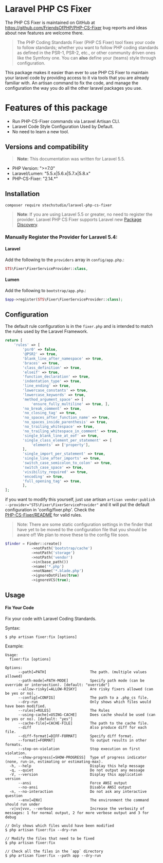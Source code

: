 # Laravel PHP CS Fixer

The PHP CS Fixer is maintained on GitHub at https://github.com/FriendsOfPHP/PHP-CS-Fixer
bug reports and ideas about new features are welcome there.

> The PHP Coding Standards Fixer (PHP CS Fixer) tool fixes your code to follow standards;
  whether you want to follow PHP coding standards as defined in the PSR-1, PSR-2, etc.,
  or other community driven ones like the Symfony one.
  You can **also** define your (teams) style through configuration.
  
This package makes it easier than ever to use PHP CS Fixer to maintain your laravel code by providing access to it via 
tools that you are already familiar with. An artisan command to fix the code, and manage the configuration the way you
do all the other laravel packages you use.

# Features of this package
* Run PHP-CS-Fixer commands via Laravel Artisan CLI.
* Laravel Code Style Configuration Used by Default.
* No need to learn a new tool.

## Versions and compatibility
> **Note:** This documentation was written for Laravel 5.5.
* PHP Version: ">=7.0"
* Laravel/Lumen: "5.5.x|5.6.x|5.7.x|5.8.x"
* PHP-CS-Fixer: "2.14.*"

## Installation

```
composer require stechstudio/laravel-php-cs-fixer
```

> **Note**: If you are using Laravel 5.5 or greater, no need to register the provider. Laravel PHP CS Fixer supports Laravel new [Package Discovery](https://laravel.com/docs/5.5/packages#package-discovery).

### Manually Register the Provider for Laravel 5.4:

#### Laravel 
Add the following to the `providers` array in `config/app.php`.:

```php
STS\Fixer\FixerServiceProvider::class,
```

#### Lumen
Add the following to `bootstrap/app.php`.:

```php
$app->register(STS\Fixer\FixerServiceProvider::class);
```

## Configuration
The default rule configuration is in the `fixer.php` and is intended to match the rules used by the Laravel Framework.

```php
return [
    'rules' => [
        'psr0' => false,
        '@PSR2' => true,
        'blank_line_after_namespace' => true,
        'braces' => true,
        'class_definition' => true,
        'elseif' => true,
        'function_declaration' => true,
        'indentation_type' => true,
        'line_ending' => true,
        'lowercase_constants' => true,
        'lowercase_keywords' => true,
        'method_argument_space' => [
            'ensure_fully_multiline' => true, ],
        'no_break_comment' => true,
        'no_closing_tag' => true,
        'no_spaces_after_function_name' => true,
        'no_spaces_inside_parenthesis' => true,
        'no_trailing_whitespace' => true,
        'no_trailing_whitespace_in_comment' => true,
        'single_blank_line_at_eof' => true,
        'single_class_element_per_statement' => [
            'elements' => ['property'],
        ],
        'single_import_per_statement' => true,
        'single_line_after_imports' => true,
        'switch_case_semicolon_to_colon' => true,
        'switch_case_space' => true,
        'visibility_required' => true,
        'encoding' => true,
        'full_opening_tag' => true,
        ],
];
```

if you want to modify this yourself, just use artisan `artisan vendor:publish --provider="STS\Fixer\FixerServiceProvider"` 
and it will put the default configuration in 'config/fixer.php'. Check the  
[PHP-CS-Fixer/README](https://github.com/FriendsOfPHP/PHP-CS-Fixer#usage) for valid rules.

> Note: There are some static configuration settings in the finder that have yet to be moved to the configuration file 
> that you should be aware of! We plan to move these to the config file soon.

```php
$finder = Finder::create()
            ->notPath('bootstrap/cache')
            ->notPath('storage')
            ->notPath('vendor')
            ->in(base_path())
            ->name('*.php')
            ->notName('*.blade.php')
            ->ignoreDotFiles(true)
            ->ignoreVCS(true);
```

## Usage
#### Fix Your Code
Fix your code with Laravel Coding Standards.

Syntax:
```
$ php artisan fixer:fix [options]
```

Example:
```
Usage:
  fixer:fix [options]

Options:
      --path[=PATH]                    The path. (multiple values allowed)
      --path-mode[=PATH-MODE]          Specify path mode (can be override or intersection). [default: "override"]
      --allow-risky[=ALLOW-RISKY]      Are risky fixers allowed (can be yes or no).
      --config[=CONFIG]                The path to a .php_cs file.
      --dry-run                        Only shows which files would have been modified.
      --rules[=RULES]                  The Rules
      --using-cache[=USING-CACHE]      Does cache should be used (can be yes or no). [default: "yes"]
      --cache-file[=CACHE-FILE]        The path to the cache file.
      --diff                           Also produce diff for each file.
      --diff-format[=DIFF-FORMAT]      Specify diff format.
      --format[=FORMAT]                To output results in other formats.
      --stop-on-violation              Stop execution on first violation.
      --show-progress[=SHOW-PROGRESS]  Type of progress indicator (none, run-in, estimating or estimating-max).
  -h, --help                           Display this help message
  -q, --quiet                          Do not output any message
  -V, --version                        Display this application version
      --ansi                           Force ANSI output
      --no-ansi                        Disable ANSI output
  -n, --no-interaction                 Do not ask any interactive question
      --env[=ENV]                      The environment the command should run under
  -v|vv|vvv, --verbose                 Increase the verbosity of messages: 1 for normal output, 2 for more verbose output and 3 for debug
  
// Only shows which files would have been modified
$ php artisan fixer:fix --dry-run

// Modify the files that need to be fixed
$ php artisan fixer:fix

// Check all the files in the `app` directory
$ php artisan fixer:fix --path app --dry-run 
```
